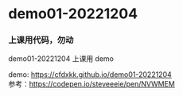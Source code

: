 # demo01-20221204
### 上课用代码，勿动
demo01-20221204 上课用 demo  
  
demo: https://cfdxkk.github.io/demo01-20221204  
参考：https://codepen.io/steveeeie/pen/NVWMEM
